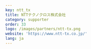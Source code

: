 ```yaml
---
key: ntt_tx
title: NTTテクノクロス株式会社
category: supporter
order: 33
logo: /images/partners/ntt-tx.png
website: 'https://www.ntt-tx.co.jp/'
lang: ja
---
```

